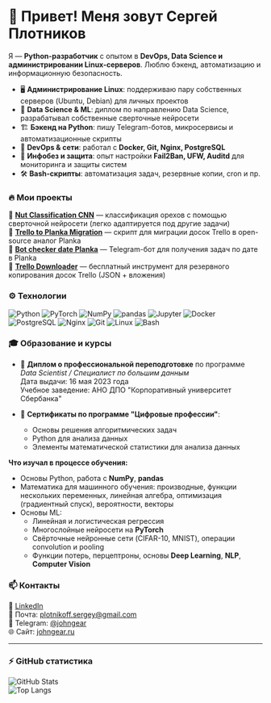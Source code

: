 # 👋 Привет! Меня зовут Сергей Плотников

Я — **Python-разработчик** с опытом в **DevOps, Data Science и администрировании Linux-серверов**. Люблю бэкенд, автоматизацию и информационную безопасность.

- 🖥 **Администрирование Linux**: поддерживаю пару собственных серверов (Ubuntu, Debian) для личных проектов  
- 🧠 **Data Science & ML**: диплом по направлению Data Science, разрабатывал собственные сверточные нейросети  
- 🏗 **Бэкенд на Python**: пишу Telegram-ботов, микросервисы и автоматизационные скрипты  
- 🐳 **DevOps & сети**: работал с **Docker, Git, Nginx, PostgreSQL**  
- 🔐 **Инфобез и защита**: опыт настройки **Fail2Ban, UFW, Auditd** для мониторинга и защиты систем  
- 🛠 **Bash-скрипты**: автоматизация задач, резервные копии, cron и пр.  

### 🔥 **Мои проекты**
🚀 **[Nut Classification CNN](https://github.com/garpastyls/Nut_Classify_CNN)** — классификация орехов с помощью сверточной нейросети (легко адаптируется под другие задачи)  
🚀 **[Trello to Planka Migration](https://github.com/garpastyls/Trello_to_Planka_migration_script)** — скрипт для миграции досок Trello в open-source аналог Planka  
🚀 **[Bot checker date Planka](https://github.com/garpastyls/bot_checker_date_planka)** — Telegram-бот для получения задач по дате в Planka  
🚀 **[Trello Downloader](https://github.com/garpastyls/Trello_downloader)** — бесплатный инструмент для резервного копирования досок Trello (JSON + вложения)  

### ⚙️ **Технологии**
![Python](https://img.shields.io/badge/-Python-3776AB?style=flat&logo=python&logoColor=white)
![PyTorch](https://img.shields.io/badge/-PyTorch-EE4C2C?style=flat&logo=pytorch&logoColor=white)
![NumPy](https://img.shields.io/badge/-NumPy-013243?style=flat&logo=numpy&logoColor=white)
![pandas](https://img.shields.io/badge/-Pandas-150458?style=flat&logo=pandas&logoColor=white)
![Jupyter](https://img.shields.io/badge/-Jupyter-F37626?style=flat&logo=jupyter&logoColor=white)
![Docker](https://img.shields.io/badge/-Docker-2496ED?style=flat&logo=docker&logoColor=white)
![PostgreSQL](https://img.shields.io/badge/-PostgreSQL-4169E1?style=flat&logo=postgresql&logoColor=white)
![Nginx](https://img.shields.io/badge/-Nginx-009639?style=flat&logo=nginx&logoColor=white)
![Git](https://img.shields.io/badge/-Git-F05032?style=flat&logo=git&logoColor=white)
![Linux](https://img.shields.io/badge/-Linux-FCC624?style=flat&logo=linux&logoColor=black)
![Bash](https://img.shields.io/badge/-Bash-4EAA25?style=flat&logo=gnu-bash&logoColor=white)

### 🎓 **Образование и курсы**

- 📜 **Диплом о профессиональной переподготовке** по программе *Data Scientist / Специалист по большим данным*  
  Дата выдачи: 16 мая 2023 года  
  Учебное заведение: АНО ДПО "Корпоративный университет Сбербанка"

- 📑 **Сертификаты по программе "Цифровые профессии"**:
  - Основы решения алгоритмических задач  
  - Python для анализа данных  
  - Элементы математической статистики для анализа данных  

**Что изучал в процессе обучения:**
- Основы Python, работа с **NumPy**, **pandas**  
- Математика для машинного обучения: производные, функции нескольких переменных, линейная алгебра, оптимизация (градиентный спуск), вероятности, векторы  
- Основы ML:
  - Линейная и логистическая регрессия  
  - Многослойные нейросети на **PyTorch**  
  - Свёрточные нейронные сети (CIFAR-10, MNIST), операции convolution и pooling  
  - Функции потерь, перцептроны, основы **Deep Learning**, **NLP**, **Computer Vision**

### 📫 **Контакты**
💼 [LinkedIn](https://www.linkedin.com/in/%D1%81%D0%B5%D1%80%D0%B3%D0%B5%D0%B9-%D0%BF%D0%BB%D0%BE%D1%82%D0%BD%D0%B8%D0%BA%D0%BE%D0%B2-9b3760125/)  
📧 Почта: plotnikoff.sergey@gmail.com  
💬 Telegram: [@johngear](https://t.me/johngear)  
🌐 Сайт: [johngear.ru](https://johngear.ru)  

---

### ⚡ **GitHub статистика**  
![GitHub Stats](https://github-readme-stats.vercel.app/api?username=garpastyls&show_icons=true&theme=dark)  
![Top Langs](https://github-readme-stats.vercel.app/api/top-langs/?username=garpastyls&layout=compact&theme=dark)  
